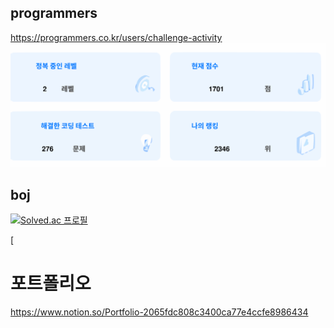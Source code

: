 
 ## programmers 
https://programmers.co.kr/users/challenge-activity
 ![Programmers Badge](https://raw.githubusercontent.com/junwon9824/Programmers_Badge_Generator/main/result/result.svg)
 ## boj 
 
[![Solved.ac 프로필](http://mazassumnida.wtf/api/v2/generate_badge?boj=junwon1131)](https://solved.ac/junwon1131)

[

 # 포트폴리오
 https://www.notion.so/Portfolio-2065fdc808c3400ca77e4ccfe8986434

  
